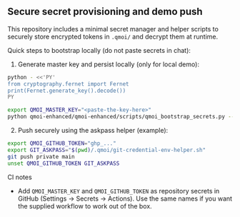 ## Secure secret provisioning and demo push

This repository includes a minimal secret manager and helper scripts to securely
store encrypted tokens in `.qmoi/` and decrypt them at runtime.

Quick steps to bootstrap locally (do not paste secrets in chat):

1. Generate master key and persist locally (only for local demo):

```bash
python - <<'PY'
from cryptography.fernet import Fernet
print(Fernet.generate_key().decode())
PY

export QMOI_MASTER_KEY="<paste-the-key-here>"
python qmoi-enhanced/qmoi-enhanced/scripts/qmoi_bootstrap_secrets.py --github-token "$GITHUB_TOKEN" --create-git-helper --confirm-write
```

2. Push securely using the askpass helper (example):

```bash
export QMOI_GITHUB_TOKEN="ghp_..."
export GIT_ASKPASS="$(pwd)/.qmoi/git-credential-env-helper.sh"
git push private main
unset QMOI_GITHUB_TOKEN GIT_ASKPASS
```

CI notes
- Add `QMOI_MASTER_KEY` and `QMOI_GITHUB_TOKEN` as repository secrets in GitHub
  (Settings → Secrets → Actions). Use the same names if you want the supplied
  workflow to work out of the box.
